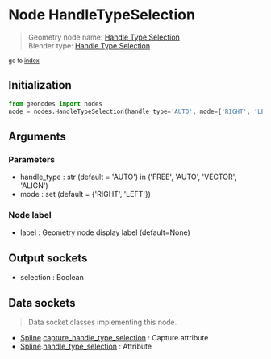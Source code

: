
# Node HandleTypeSelection

> Geometry node name: [Handle Type Selection](https://docs.blender.org/manual/en/latest/modeling/geometry_nodes/curve/handle_type_selection.html)<br>
  Blender type: [Handle Type Selection](https://docs.blender.org/api/current/bpy.types.GeometryNodeCurveHandleTypeSelection.html)
  
<sub>go to [index](/docs/index.md)</sub>

Initialization
--------------

```python
from geonodes import nodes
node = nodes.HandleTypeSelection(handle_type='AUTO', mode={'RIGHT', 'LEFT'}, label=None)
```



## Arguments


### Parameters

- handle_type : str (default = 'AUTO') in ('FREE', 'AUTO', 'VECTOR', 'ALIGN')
- mode : set (default = {'RIGHT', 'LEFT'})

### Node label

- label : Geometry node display label (default=None)

## Output sockets

- selection : Boolean

## Data sockets

> Data socket classes implementing this node.
  
  
- [Spline](/docs/sockets/Spline.md).[capture_handle_type_selection](/docs/sockets/Spline.md#capture_handle_type_selection) : Capture attribute
- [Spline](/docs/sockets/Spline.md).[handle_type_selection](/docs/sockets/Spline.md#handle_type_selection) : Attribute
  
